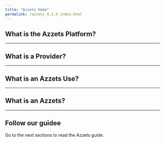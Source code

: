 ```yaml
---
title: "Azzets Home"
permalink: /azzets_0.1.X_index.html
---
```


## What is the Azzets Platform?  

* * *
## What is a Provider?  

* * *
## What is an Azzets Use?  

* * *
## What is an Azzets?  

* * *

## Follow our guidee

Go to the next sections to read the Azzets guide.
